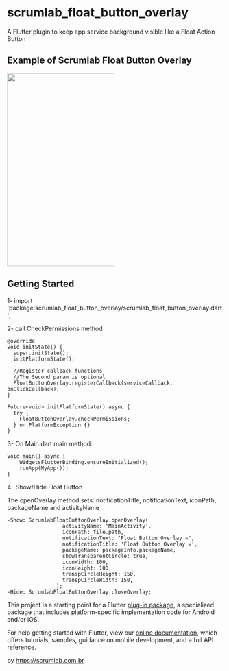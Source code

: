 # scrumlab_float_button_overlay

A Flutter plugin to keep app service background visible like a Float Action Button

## Example of Scrumlab Float Button Overlay

<img src="https://raw.githubusercontent.com/scrum-lab/scrumlab_float_button_overlay/main/example/assets/example_4.gif" data-canonical-src="https://raw.githubusercontent.com/scrum-lab/scrumlab_float_button_overlay/main/example/assets/example_4.gif" width="250" height="450" />

## Getting Started

1- import 'package:scrumlab_float_button_overlay/scrumlab_float_button_overlay.dart';

2- call CheckPermissions method

    @override
    void initState() {
      super.initState();
      initPlatformState();
      
      //Register callback functions
      //The Second param is optional
      FloatButtonOverlay.registerCallback(serviceCallback, onClickCallback);
    }

    Future<void> initPlatformState() async {
      try {
        FloatButtonOverlay.checkPermissions;
      } on PlatformException {}
    }

3- On Main.dart main method:

    void main() async {
        WidgetsFlutterBinding.ensureInitialized();          
        runApp(MyApp());
    }

4- Show/Hide Float Button

  The openOverlay method sets: notificationTitle, notificationText, iconPath, packageName and activityName

    -Show: ScrumlabFloatButtonOverlay.openOverlay(
                      activityName: 'MainActivity',
                      iconPath: file.path,
                      notificationText: "Float Button Overlay ☠️",
                      notificationTitle: 'Float Button Overlay ☠️',
                      packageName: packageInfo.packageName,
                      showTransparentCircle: true,
                      iconWidth: 100,
                      iconHeight: 100,
                      transpCircleHeight: 150,
                      transpCircleWidth: 150,
                    );
    -Hide: ScrumlabFloatButtonOverlay.closeOverlay;

This project is a starting point for a Flutter
[plug-in package](https://flutter.dev/developing-packages/),
a specialized package that includes platform-specific implementation code for
Android and/or iOS.

For help getting started with Flutter, view our
[online documentation](https://flutter.dev/docs), which offers tutorials,
samples, guidance on mobile development, and a full API reference.

by https://scrumlab.com.br

